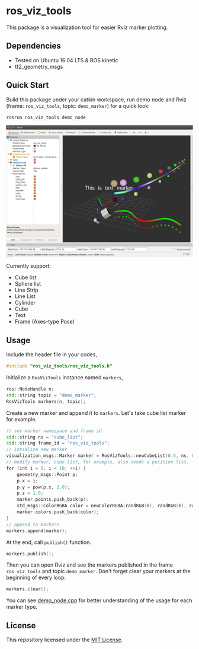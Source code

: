 # ros_viz_tools

This package is a visualization tool for easier Rviz marker plotting.

## Dependencies

- Tested on Ubuntu 16.04 LTS & ROS kinetic
- tf2_geometry_msgs

## Quick Start

Build this package under your catkin workspace, run demo node and Rviz (frame: `ros_viz_tools`, topic: `demo_marker`) for a quick look:

```bash
rosrun ros_viz_tools demo_node
```

![demo](./images/demo.png)

Currently support:

- Cube list
- Sphere list
- Line Strip
- Line List
- Cylinder
- Cube
- Text
- Frame (Axes-type Pose)

## Usage

Include the header file in your codes,

```c++
#include "ros_viz_tools/ros_viz_tools.h"
```

Initialize a `RosVizTools` instance named  `markers`,

```c++
ros::NodeHandle n;
std::string topic = "demo_marker";
RosVizTools markers(n, topic);
```

Create a new marker and append it to `markers`. Let's take cube list marker for example.

```c++
// set marker namespace and frame id
std::string ns = "cube_list";
std::string frame_id = "ros_viz_tools";
// intialize new marker
visualization_msgs::Marker marker = RosVizTools::newCubeList(0.5, ns, 0, WHITE, frame_id);
// modify marker, cube list, for example, also needs a position list.
for (int i = 0; i < 10; ++i) {
    geometry_msgs::Point p;
    p.x = i;
    p.y = pow(p.x, 2.0);
    p.z = 1.0;
    marker.points.push_back(p);
    std_msgs::ColorRGBA color = newColorRGBA(randRGB(e), randRGB(e), randRGB(e));
    marker.colors.push_back(color);
}
// append to markers
markers.append(marker);
```

At the end, call `publish()` function.

```c++
markers.publish();
```

Then you can open Rviz and see the markers published in the frame `ros_viz_tools` and topic `demo_marker`. Don't forget clear your markers at the beginning of every loop:

```c++
markers.clear();
```

You can see [demo_node.cpp](./src/demo_node.cpp) for better understanding of the usage for each marker type.

## License

This repository licensed under the [MIT License](./LICENSE).